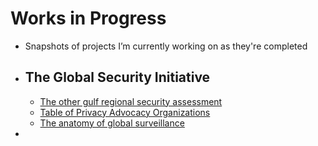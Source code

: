 # Works in Progress
- Snapshots of projects I’m currently working on as they're completed
- ## The Global Security Initiative
	- [The other gulf regional security assessment](yemen-israel-hamas)
	- [Table of Privacy Advocacy Organizations](the-privacy-advocates)
	- [The anatomy of global surveillance](global-surveillance)
-